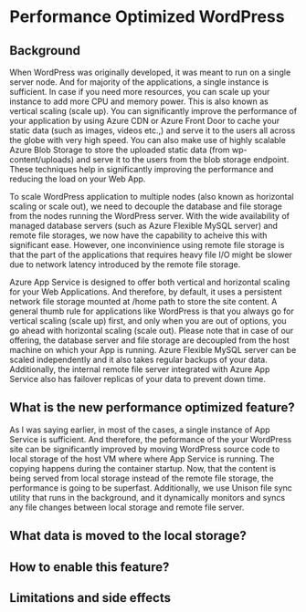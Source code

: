 # Performance Optimized WordPress

## Background
When WordPress was originally developed, it was meant to run on a single server node. And for majority of the applications, a single instance is sufficient. In case if you need more resources, you can scale up your instance to add more CPU and memory power. This is also known as vertical scaling (scale up). You can significantly improve the performance of your application by using Azure CDN or Azure Front Door to cache your static data (such as images, videos etc.,) and serve it to the users all across the globe with very high speed. You can also make use of highly scalable Azure Blob Storage to store the uploaded static data (from wp-content/uploads) and serve it to the users from the blob storage endpoint. These techniques help in significantly improving the performance and reducing the load on your Web App.

To scale WordPress application to multiple nodes (also known as horizontal scaling or scale out), we need to decouple the database and file storage from the nodes running the WordPress server. With the wide availability of managed database servers (such as Azure Flexible MySQL server) and remote file storages, we now have the capability to acheive this with significant ease. However, one inconvinience using remote file storage is that the part of the applications that requires heavy file I/O might be slower due to network latency introduced by the remote file storage. 

Azure App Service is designed to offer both vertical and horizontal scaling for your Web Applications. And therefore, by default, it uses a persistent network file storage mounted at /home path to store the site content. A general thumb rule for applications like WordPress is that you always go for vertical scaling (scale up) first, and only when you are out of options, you go ahead with horizontal scaling (scale out). Please note that in case of our offering, the database server and file storage are decoupled from the host machine on which your App is running. Azure Flexible MySQL server can be scaled independently and it also takes regular backups of your data. Additionally, the internal remote file server integrated with Azure App Service also has failover replicas of your data to prevent down time.

## What is the new performance optimized feature?
As I was saying earlier, in most of the cases, a single instance of App Service is sufficient. And therefore, the peformance of the your WordPress site can be significantly improved by moving WordPress source code to local storage of the host VM where where App Service is running. The copying happens during the container startup. Now, that the content is being served from local storage instead of the remote file storage, the performance is going to be superfast. Additionally, we use Unison file sync utility that runs in the background, and it dynamically monitors and syncs any file changes between local storage and remote file server.


## What data is moved to the local storage?


## How to enable this feature?



## Limitations and side effects




